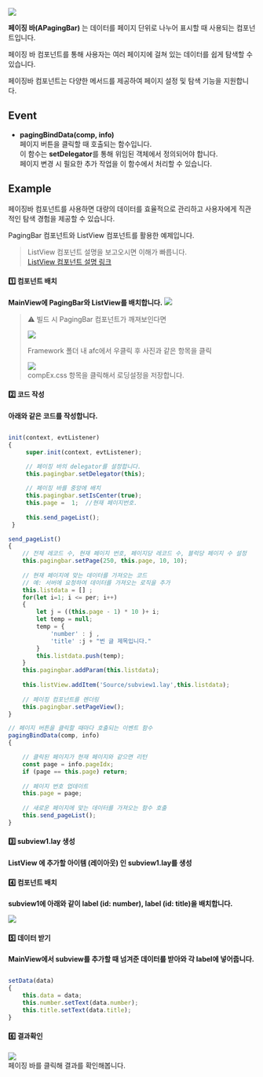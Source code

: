 ![](https://wikidocs.net/images/page/274096/pagingbar.png) 

**페이징 바(APagingBar)** 는 데이터를 페이지 단위로 나누어 표시할 때 사용되는 컴포넌트입니다. <br />

페이징 바 컴포넌트를 통해 사용자는 여러 페이지에 걸쳐 있는 데이터를 쉽게 탐색할 수 있습니다. <br />

페이징바 컴포넌트는 다양한 메서드를 제공하여 페이지 설정 및 탐색 기능을 지원합니다.

   
## Event

- **pagingBindData(comp, info)**<br />
	페이지 버튼을 클릭할 때 호출되는 함수입니다.<br />
	이 함수는 **setDelegator**를 통해 위임된 객체에서 정의되어야 합니다. <br />
	페이지 변경 시 필요한 추가 작업을 이 함수에서 처리할 수 있습니다.


## Example

페이징바 컴포넌트를 사용하면 대량의 데이터를 효율적으로 관리하고 사용자에게 직관적인 탐색 경험을 제공할 수 있습니다.

 PagingBar 컴포넌트와 ListView 컴포넌트를 활용한 예제입니다.<br>
> ListView 컴포넌트 설명을 보고오시면 이해가 빠릅니다.<br>
> [ListView 컴포넌트 설명 링크](https://wikidocs.net/24833)<br>

#### 1️⃣ 컴포넌트 배치

**MainView에 PagingBar와 ListView를 배치합니다.**
![](https://wikidocs.net/images/page/274096/pagingbar_ex.png)

> ⚠️ 빌드 시 PagingBar 컴포넌트가 깨져보인다면
> 
> ![](https://wikidocs.net/images/page/274096/afc.png)
> <br>
> 
> Framework 폴더 내 afc에서 우클릭 후 사진과 같은 항목을 클릭
> 
> ![](https://wikidocs.net/images/page/274096/compex.png)
> <br>
> compEx.css 항목을 클릭해서 로딩설정을 저장합니다.

#### 2️⃣ 코드 작성

**아래와 같은 코드를 작성합니다.**

```javascript

init(context, evtListener) 
{
	 super.init(context, evtListener); 

	 // 페이징 바의 delegator를 설정합니다. 
	 this.pagingbar.setDelegator(this);
	 
	 // 페이징 바를 중앙에 배치
	 this.pagingbar.setIsCenter(true);
	 this.page =  1;  //현재 페이지번호.
	 
	 this.send_pageList();
 } 

send_pageList() 
{ 
	// 전체 레코드 수, 현재 페이지 번호, 페이지당 레코드 수, 블럭당 페이지 수 설정 
	this.pagingbar.setPage(250, this.page, 10, 10); 
	
	// 현재 페이지에 맞는 데이터를 가져오는 코드
	// 예: 서버에 요청하여 데이터를 가져오는 로직을 추가
	this.listdata = [] ;
	for(let i=1; i <= per; i++)
	{
	 	let j = ((this.page - 1) * 10 )+ i;
	 	let temp = null;
	 	temp = {
			'number' : j ,
			'title' :j + "번 글 제목입니다."
		}
		this.listdata.push(temp);
	}
	this.pagingbar.addParam(this.listdata);
	
    this.listView.addItem('Source/subview1.lay',this.listdata);
	
	// 페이징 컴포넌트를 렌더링
	this.pagingbar.setPageView();  
} 

// 페이지 버튼을 클릭할 때마다 호출되는 이벤트 함수 
pagingBindData(comp, info) 
{ 

	// 클릭된 페이지가 현재 페이지와 같으면 리턴 
	const page = info.pageIdx; 
	if (page == this.page) return; 
	
	// 페이지 번호 업데이트 
	this.page = page; 
	
	// 새로운 페이지에 맞는 데이터를 가져오는 함수 호출 
	this.send_pageList(); 
}

```

#### 3️⃣ subview1.lay 생성

**ListView 에 추가할 아이템 (레이아웃) 인 subview1.lay를 생성**

#### 4️⃣ 컴포넌트 배치

**subview1에 아래와 같이 label (id: number), label (id: title)을 배치합니다.**

![](https://wikidocs.net/images/page/274096/pagingbar_sublay.png)

#### 5️⃣ 데이터 받기

**MainView에서 subview를 추가할 때 넘겨준 데이터를 받아와 각 label에 넣어줍니다.**
```javascript

setData(data)
{
	this.data = data;
	this.number.setText(data.number);
	this.title.setText(data.title);
}

```

#### 6️⃣ 결과확인

![](https://wikidocs.net/images/page/274096/pagingbar_res.png)
<br>
 페이징 바를 클릭해 결과를 확인해봅니다.